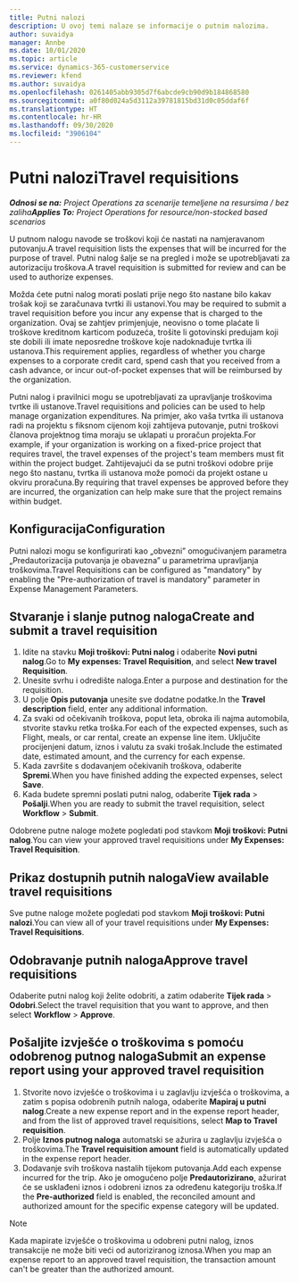 ```yaml
---
title: Putni nalozi
description: U ovoj temi nalaze se informacije o putnim nalozima.
author: suvaidya
manager: Annbe
ms.date: 10/01/2020
ms.topic: article
ms.service: dynamics-365-customerservice
ms.reviewer: kfend
ms.author: suvaidya
ms.openlocfilehash: 0261405abb9305d7f6abcde9cb90d9b184868580
ms.sourcegitcommit: a0f80d024a5d3112a39781815bd31d0c05ddaf6f
ms.translationtype: HT
ms.contentlocale: hr-HR
ms.lasthandoff: 09/30/2020
ms.locfileid: "3906104"
---
```

# <a name="travel-requisitions"></a><span data-ttu-id="dd4ce-103">Putni nalozi</span><span class="sxs-lookup"><span data-stu-id="dd4ce-103">Travel requisitions</span></span>

<span data-ttu-id="dd4ce-104">_**Odnosi se na:** Project Operations za scenarije temeljene na resursima / bez zaliha_</span><span class="sxs-lookup"><span data-stu-id="dd4ce-104">_**Applies To:** Project Operations for resource/non-stocked based scenarios_</span></span>

<span data-ttu-id="dd4ce-105">U putnom nalogu navode se troškovi koji će nastati na namjeravanom putovanju.</span><span class="sxs-lookup"><span data-stu-id="dd4ce-105">A travel requisition lists the expenses that will be incurred for the purpose of travel.</span></span> <span data-ttu-id="dd4ce-106">Putni nalog šalje se na pregled i može se upotrebljavati za autorizaciju troškova.</span><span class="sxs-lookup"><span data-stu-id="dd4ce-106">A travel requisition is submitted for review and can be used to authorize expenses.</span></span>

<span data-ttu-id="dd4ce-107">Možda ćete putni nalog morati poslati prije nego što nastane bilo kakav trošak koji se zaračunava tvrtki ili ustanovi.</span><span class="sxs-lookup"><span data-stu-id="dd4ce-107">You may be required to submit a travel requisition before you incur any expense that is charged to the organization.</span></span> <span data-ttu-id="dd4ce-108">Ovaj se zahtjev primjenjuje, neovisno o tome plaćate li troškove kreditnom karticom poduzeća, trošite li gotovinski predujam koji ste dobili ili imate neposredne troškove koje nadoknađuje tvrtka ili ustanova.</span><span class="sxs-lookup"><span data-stu-id="dd4ce-108">This requirement applies, regardless of whether you charge expenses to a corporate credit card, spend cash that you received from a cash advance, or incur out-of-pocket expenses that will be reimbursed by the organization.</span></span>

<span data-ttu-id="dd4ce-109">Putni nalog i pravilnici mogu se upotrebljavati za upravljanje troškovima tvrtke ili ustanove.</span><span class="sxs-lookup"><span data-stu-id="dd4ce-109">Travel requisitions and policies can be used to help manage organization expenditures.</span></span> <span data-ttu-id="dd4ce-110">Na primjer, ako vaša tvrtka ili ustanova radi na projektu s fiksnom cijenom koji zahtijeva putovanje, putni troškovi članova projektnog tima moraju se uklapati u proračun projekta.</span><span class="sxs-lookup"><span data-stu-id="dd4ce-110">For example, if your organization is working on a fixed-price project that requires travel, the travel expenses of the project's team members must fit within the project budget.</span></span> <span data-ttu-id="dd4ce-111">Zahtijevajući da se putni troškovi odobre prije nego što nastanu, tvrtka ili ustanova može pomoći da projekt ostane u okviru proračuna.</span><span class="sxs-lookup"><span data-stu-id="dd4ce-111">By requiring that travel expenses be approved before they are incurred, the organization can help make sure that the project remains within budget.</span></span>

## <a name="configuration"></a><span data-ttu-id="dd4ce-112">Konfiguracija</span><span class="sxs-lookup"><span data-stu-id="dd4ce-112">Configuration</span></span> 

<span data-ttu-id="dd4ce-113">Putni nalozi mogu se konfigurirati kao „obvezni” omogućivanjem parametra „Predautorizacija putovanja je obavezna” u parametrima upravljanja troškovima.</span><span class="sxs-lookup"><span data-stu-id="dd4ce-113">Travel Requisitions can be configured as "mandatory" by enabling the "Pre-authorization of travel is mandatory" parameter in Expense Management Parameters.</span></span> 

## <a name="create-and-submit-a-travel-requisition"></a><span data-ttu-id="dd4ce-114">Stvaranje i slanje putnog naloga</span><span class="sxs-lookup"><span data-stu-id="dd4ce-114">Create and submit a travel requisition</span></span>

1. <span data-ttu-id="dd4ce-115">Idite na stavku **Moji troškovi: Putni nalog** i odaberite **Novi putni nalog**.</span><span class="sxs-lookup"><span data-stu-id="dd4ce-115">Go to **My expenses: Travel Requisition**, and select **New travel Requisition**.</span></span>
2. <span data-ttu-id="dd4ce-116">Unesite svrhu i odredište naloga.</span><span class="sxs-lookup"><span data-stu-id="dd4ce-116">Enter a purpose and destination for the requisition.</span></span>
3. <span data-ttu-id="dd4ce-117">U polje **Opis putovanja** unesite sve dodatne podatke.</span><span class="sxs-lookup"><span data-stu-id="dd4ce-117">In the  **Travel description** field, enter any additional information.</span></span> 
4. <span data-ttu-id="dd4ce-118">Za svaki od očekivanih troškova, poput leta, obroka ili najma automobila, stvorite stavku retka troška.</span><span class="sxs-lookup"><span data-stu-id="dd4ce-118">For each of the expected expenses, such as Flight, meals, or car rental, create an expense line item.</span></span> <span data-ttu-id="dd4ce-119">Uključite procijenjeni datum, iznos i valutu za svaki trošak.</span><span class="sxs-lookup"><span data-stu-id="dd4ce-119">Include the estimated date, estimated amount, and the currency for each expense.</span></span> 
5. <span data-ttu-id="dd4ce-120">Kada završite s dodavanjem očekivanih troškova, odaberite **Spremi**.</span><span class="sxs-lookup"><span data-stu-id="dd4ce-120">When you have finished adding the expected expenses, select **Save**.</span></span>
6. <span data-ttu-id="dd4ce-121">Kada budete spremni poslati putni nalog, odaberite **Tijek rada** > **Pošalji**.</span><span class="sxs-lookup"><span data-stu-id="dd4ce-121">When you are ready to submit the travel requisition, select **Workflow** > **Submit**.</span></span>

<span data-ttu-id="dd4ce-122">Odobrene putne naloge možete pogledati pod stavkom **Moji troškovi: Putni nalog**.</span><span class="sxs-lookup"><span data-stu-id="dd4ce-122">You can view your approved travel requisitions under **My Expenses: Travel Requisition**.</span></span> 

## <a name="view-available-travel-requisitions"></a><span data-ttu-id="dd4ce-123">Prikaz dostupnih putnih naloga</span><span class="sxs-lookup"><span data-stu-id="dd4ce-123">View available travel requisitions</span></span>

<span data-ttu-id="dd4ce-124">Sve putne naloge možete pogledati pod stavkom **Moji troškovi: Putni nalozi**.</span><span class="sxs-lookup"><span data-stu-id="dd4ce-124">You can view all of your travel requisitions under **My Expenses: Travel Requisitions**.</span></span>

## <a name="approve-travel-requisitions"></a><span data-ttu-id="dd4ce-125">Odobravanje putnih naloga</span><span class="sxs-lookup"><span data-stu-id="dd4ce-125">Approve travel requisitions</span></span>

<span data-ttu-id="dd4ce-126">Odaberite putni nalog koji želite odobriti, a zatim odaberite **Tijek rada** > **Odobri**.</span><span class="sxs-lookup"><span data-stu-id="dd4ce-126">Select the travel requisition that you want to approve, and then select **Workflow** > **Approve**.</span></span>  

## <a name="submit-an-expense-report-using-your-approved-travel-requisition"></a><span data-ttu-id="dd4ce-127">Pošaljite izvješće o troškovima s pomoću odobrenog putnog naloga</span><span class="sxs-lookup"><span data-stu-id="dd4ce-127">Submit an expense report using your approved travel requisition</span></span>

1. <span data-ttu-id="dd4ce-128">Stvorite novo izvješće o troškovima i u zaglavlju izvješća o troškovima, a zatim s popisa odobrenih putnih naloga, odaberite **Mapiraj u putni nalog**.</span><span class="sxs-lookup"><span data-stu-id="dd4ce-128">Create a new expense report and in the expense report header, and from the list of approved travel requisitions, select **Map to Travel requisition**.</span></span>
2. <span data-ttu-id="dd4ce-129">Polje **Iznos putnog naloga** automatski se ažurira u zaglavlju izvješća o troškovima.</span><span class="sxs-lookup"><span data-stu-id="dd4ce-129">The **Travel requisition amount** field is automatically updated in the expense report header.</span></span>
3. <span data-ttu-id="dd4ce-130">Dodavanje svih troškova nastalih tijekom putovanja.</span><span class="sxs-lookup"><span data-stu-id="dd4ce-130">Add each expense incurred for the trip.</span></span> <span data-ttu-id="dd4ce-131">Ako je omogućeno polje **Predautorizirano**, ažurirat će se usklađeni iznos i odobreni iznos za određenu kategoriju troška.</span><span class="sxs-lookup"><span data-stu-id="dd4ce-131">If the **Pre-authorized** field is enabled, the reconciled amount and authorized amount for the specific expense category will be updated.</span></span>

> [!NOTE]
> <span data-ttu-id="dd4ce-132">Kada mapirate izvješće o troškovima u odobreni putni nalog, iznos transakcije ne može biti veći od autoriziranog iznosa.</span><span class="sxs-lookup"><span data-stu-id="dd4ce-132">When you map an expense report to an approved travel requisition, the transaction amount can't be greater than the authorized amount.</span></span> 
